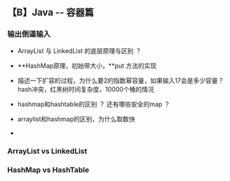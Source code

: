 ## 【B】Java -- 容器篇



### 输出倒逼输入

- ArrayList 与 LinkedList 的底层原理与区别 ？

- **HashMap原理，初始带大小，**put 方法的实现
- 描述一下扩容的过程，为什么要2的指数幂容量，如果输入17会是多少容量？hash冲突，红黑树时间复杂度，10000个桶的情况
- hashmap和hashtable的区别 ？ 还有哪些安全的map ？
- arraylist和hashmap的区别，为什么取数快
- 





### ArrayList vs LinkedList



### HashMap vs HashTable



### 

